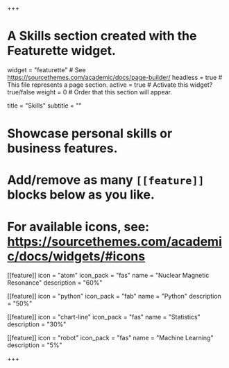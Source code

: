 +++
# A Skills section created with the Featurette widget.
widget = "featurette"  # See https://sourcethemes.com/academic/docs/page-builder/
headless = true  # This file represents a page section.
active = true  # Activate this widget? true/false
weight = 0  # Order that this section will appear.

title = "Skills"
subtitle = ""

# Showcase personal skills or business features.
# 
# Add/remove as many `[[feature]]` blocks below as you like.
# 
# For available icons, see: https://sourcethemes.com/academic/docs/widgets/#icons

[[feature]]
  icon = "atom"
  icon_pack = "fas"
  name = "Nuclear Magnetic Resonance"
  description = "60%"

[[feature]]
  icon = "python"
  icon_pack = "fab"
  name = "Python"
  description = "50%"

[[feature]]
  icon = "chart-line"
  icon_pack = "fas"
  name = "Statistics"
  description = "30%"  

   
[[feature]]
  icon = "robot"
  icon_pack = "fas"
  name = "Machine Learning"
  description = "5%"

+++
